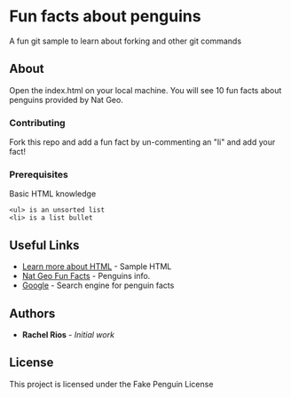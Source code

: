 # Fun facts about penguins

A fun git sample to learn about forking and other git commands

## About

Open the index.html on your local machine. You will see 10 fun facts about penguins provided by Nat Geo.

### Contributing
Fork this repo and add a fun fact by un-commenting an "li" and add your fact!

### Prerequisites

Basic HTML knowledge
```
<ul> is an unsorted list
<li> is a list bullet
```

## Useful Links

* [Learn more about HTML](https://www.w3schools.com/html/html_basic.asp) - Sample HTML
* [Nat Geo Fun Facts](https://www.nationalgeographic.com.au/animals/20-fun-facts-about-penguins.aspx) - Penguins info.
* [Google](https://www.google.com) - Search engine for penguin facts

## Authors

* **Rachel Rios** - *Initial work*  

## License

This project is licensed under the Fake Penguin License
